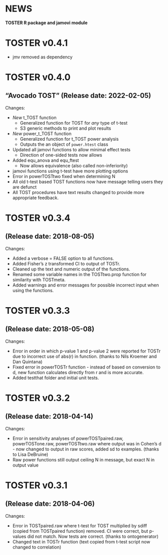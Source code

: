 NEWS
================

**TOSTER R package and jamovi module**

# TOSTER v0.4.1

- jmv removed as dependency


# TOSTER v0.4.0

## “Avocado TOST” (Release date:  2022-02-05)

Changes:

-   *New* t\_TOST function
    -   Generalized function for TOST for *any* type of t-test
    -   S3 generic methods to print and plot results
-   *New* power\_t\_TOST function
    -   Generalized function for t_TOST power analysis
    -   Outputs the an object of `power.htest` class
-   Updated all jamovi functions to allow minimal effect tests
    -   Direction of one-sided tests now allows
-   Added equ\_anova and equ\_ftest
    -   Now allows equivalence (also called non-inferiority)
-   jamovi functions using t-test have more plotting options
-   Error in powerTOSTtwo fixed when determining N
-   All old t-test based TOST functions now have message telling users they are defunct
-   All TOST procedures have text results changed to provide more appropriate feedback.

# TOSTER v0.3.4

## (Release date: 2018-08-05)

Changes:

-   Added a verbose = FALSE option to all functions.
-   Added Fisher’s z transformed CI to output of TOSTr.
-   Cleaned up the text and numeric output of the functions.
-   Renamed some variable names in the TOSTtwo.prop function for
    similarity with TOSTmeta.
-   Added warnings and error messages for possible incorrect input when
    using the functions.

# TOSTER v0.3.3

## (Release date: 2018-05-08)

Changes:

-   Error in order in which p-value 1 and p-value 2 were reported for
    TOSTr due to incorrect use of abs(r) in function. (thanks to Nils
    Kroemer and Dan Quintana)
-   Fixed error in powerTOSTr function - instead of based on conversion
    to d, new function calculates directly from r and is more accurate.
-   Added testthat folder and initial unit tests.

# TOSTER v0.3.2

## (Release date: 2018-04-14)

Changes:

-   Error in sensitivity analyses of powerTOSTpaired.raw,
    powerTOSTone.raw, powerTOSTtwo.raw where output was in Cohen’s d -
    now changed to output in raw scores, added sd to examples. (thanks
    to Lisa DeBruine)
-   Raw power functions still output ceiling N in message, but exact N
    in output value

# TOSTER v0.3.1

## (Release date: 2018-04-06)

Changes:

-   Error in TOSTpaired.raw where t-test for TOST multiplied by sdiff
    (copied from TOSTpaired function) removed. CI were correct, but
    p-values did not match. Now tests are correct. (thanks to
    ontogenerator)
-   Changed text in TOSTr function (text copied from t-test script now
    changed to correlation)

